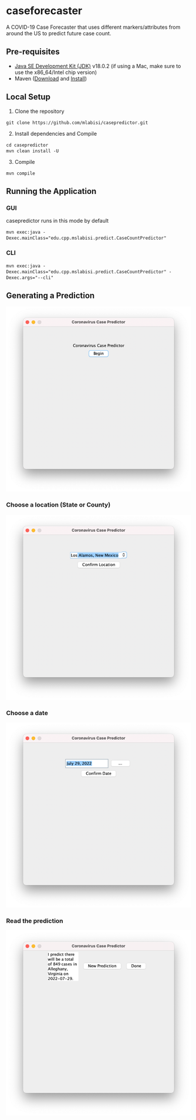# caseforecaster
A COVID-19 Case Forecaster that uses different markers/attributes from around the US to predict future case count.

## Pre-requisites

- [Java SE Development Kit (JDK)](https://www.oracle.com/java/technologies/downloads/) v18.0.2 (if using a Mac, make sure to use the x86_64/Intel chip version)
- Maven ([Download](https://maven.apache.org/download.cgi) and [Install](https://maven.apache.org/install.html))


## Local Setup
1. Clone the repository
```
git clone https://github.com/mlabisi/casepredictor.git
```
2. Install dependencies and Compile
```
cd casepredictor
mvn clean install -U
```
3. Compile
```
mvn compile
```

## Running the Application
### GUI
casepredictor runs in this mode by default

```
mvn exec:java -Dexec.mainClass="edu.cpp.mslabisi.predict.CaseCountPredictor"
```

### CLI
```
mvn exec:java -Dexec.mainClass="edu.cpp.mslabisi.predict.CaseCountPredictor" -Dexec.args="--cli"
```

## Generating a Prediction
![Start Screen](misc/start.png)

### Choose a location (State or County)
![Choose a location](misc/location.png)

### Choose a date
![Select a date](misc/date.png)

### Read the prediction
![img.png](misc/prediction.png)
